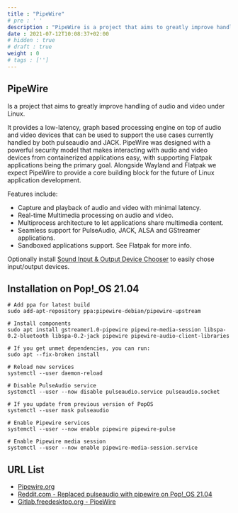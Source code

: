 ```yaml
---
title : "PipeWire"
# pre : ' '
description : "PipeWire is a project that aims to greatly improve handling of audio and video under Linux."
date : 2021-07-12T10:08:37+02:00
# hidden : true
# draft : true
weight : 0
# tags : ['']
---
```


## PipeWire

Is a project that aims to greatly improve handling of audio and video under Linux.

It provides a low-latency, graph based processing engine on top of audio and video devices that can be used to support the use cases currently handled by both pulseaudio and JACK. PipeWire was designed with a powerful security model that makes interacting with audio and video devices from containerized applications easy, with supporting Flatpak applications being the primary goal. Alongside Wayland and Flatpak we expect PipeWire to provide a core building block for the future of Linux application development.

Features include:

* Capture and playback of audio and video with minimal latency.
* Real-time Multimedia processing on audio and video.
* Multiprocess architecture to let applications share multimedia content.
* Seamless support for PulseAudio, JACK, ALSA and GStreamer applications.
* Sandboxed applications support. See Flatpak for more info.

Optionally install [Sound Input & Output Device Chooser](https://extensions.gnome.org/extension/906/sound-output-device-chooser/) to easily chose input/output devices.

## Installation on Pop!_OS 21.04

```plain
# Add ppa for latest build
sudo add-apt-repository ppa:pipewire-debian/pipewire-upstream

# Install components
sudo apt install gstreamer1.0-pipewire pipewire-media-session libspa-0.2-bluetooth libspa-0.2-jack pipewire pipewire-audio-client-libraries

# If you get unmet dependencies, you can run:
sudo apt --fix-broken install

# Reload new services
systemctl --user daemon-reload

# Disable PulseAudio service
systemctl --user --now disable pulseaudio.service pulseaudio.socket

# If you update from previous version of PopOS
systemctl --user mask pulseaudio

# Enable Pipewire services
systemctl --user --now enable pipewire pipewire-pulse

# Enable Pipewire media session
systemctl --user --now enable pipewire-media-session.service
```

## URL List

- [Pipewire.org](https://pipewire.org/)
- [Reddit.com - Replaced pulseaudio with pipewire on Pop!_OS 21.04](https://www.reddit.com/r/pop_os/comments/ofdalv/replaced_pulseaudio_with_pipewire_on_popos_2104_i/)
- [Gitlab.freedesktop.org - PipeWire](https://gitlab.freedesktop.org/pipewire/pipewire)
